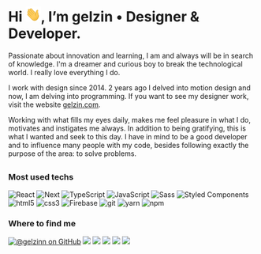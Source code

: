 <h1 align="left">Hi <img src="https://raw.githubusercontent.com/gelzinn/gelzinn/main/hi-emoji.gif" height="30px">, I’m gelzin • Designer & Developer.</h1>
Passionate about innovation and learning, I am and always will be in search of knowledge. I'm a dreamer and curious boy to break the technological world. I really    love everything I do.

I work with design since 2014. 2 years ago I delved into motion design and now, I am delving into programming.
If you want to see my designer work, visit the website [gelzin.com](https://gelzin.com).

Working with what fills my eyes daily, makes me feel pleasure in what I do, motivates and instigates me always. In addition to being gratifying, this is what I wanted and seek to this day. I have in mind to be a good developer and to influence many people with my code, besides following exactly the purpose of the area: to solve problems.

##

### Most used techs

<p>
  <img alt="React" src="https://img.shields.io/badge/-React-45b8d8?style=flat-square&logo=react&logoColor=white" />
  <img alt="Next" src="https://img.shields.io/badge/-Nextjs-000000?style=flat-square&logo=next.js&logoColor=white" />
  <img alt="TypeScript" src="https://img.shields.io/badge/-TypeScript-007ACC?style=flat-square&logo=typescript&logoColor=white" />
  <img alt="JavaScript" src="https://img.shields.io/badge/-JavaScript-f7df1e?style=flat-square&logo=javascript&logoColor=white" />
  <img alt="Sass" src="https://img.shields.io/badge/-Sass-CC6699?style=flat-square&logo=sass&logoColor=white" />
  <img alt="Styled Components" src="https://img.shields.io/badge/-Styled_Components-db7092?style=flat-square&logo=styled-components&logoColor=white" />
  <img alt="html5" src="https://img.shields.io/badge/-HTML5-E34F26?style=flat-square&logo=html5&logoColor=white" />
  <img alt="css3" src="https://img.shields.io/badge/-CSS3-2965f1?style=flat-square&logo=css3&logoColor=white" />
  <img alt="Firebase" src="https://img.shields.io/badge/-Firebase-FFCA28?style=flat-square&logo=firebase&logoColor=white" />
  <img alt="git" src="https://img.shields.io/badge/-Git-F05032?style=flat-square&logo=git&logoColor=white" />
  <img alt="yarn" src="https://img.shields.io/badge/-Yarn-2188b6?style=flat-square&logo=yarn&logoColor=white" />
  <img alt="npm" src="https://img.shields.io/badge/-NPM-CB3837?style=flat-square&logo=npm&logoColor=white" />
</p>

### Where to find me 
 
<div> 
  <a href="https://www.github.com/gelzinn" target="_blank"><img src="https://img.shields.io/badge/GitHub-%23333333.svg?&style=for-the-badge&logo=github&logoColor=white" alt="@gelzinn on GitHub"></a>
  <a href="https://gelzin.com" target="_blank"><img src="https://img.shields.io/badge/-gelzin.com-black?&style=for-the-badge"></a>
  <a href="https://www.youtube.com/c/gelzinn_" target="_blank"><img src="https://img.shields.io/badge/YouTube-FF0000?style=for-the-badge&logo=youtube&logoColor=white" target="_blank"></a>
  <a href="https://instagram.com/gelzinn" target="_blank"><img src="https://img.shields.io/badge/-Instagram-%23E4405F?style=for-the-badge&logo=instagram&logoColor=white" target="_blank"></a>
  <a href="https://twitter.com/gelzinn_" target="_blank"><img src="https://img.shields.io/badge/twitter-%231DA1F2.svg?&style=for-the-badge&logo=twitter&logoColor=white" target="_blank"></a>
  <a href="https://www.linkedin.com/in/gelzin" target="_blank"><img src="https://img.shields.io/badge/-LinkedIn-%230077B5?style=for-the-badge&logo=linkedin&logoColor=white" target="_blank"></a> 
</div>
